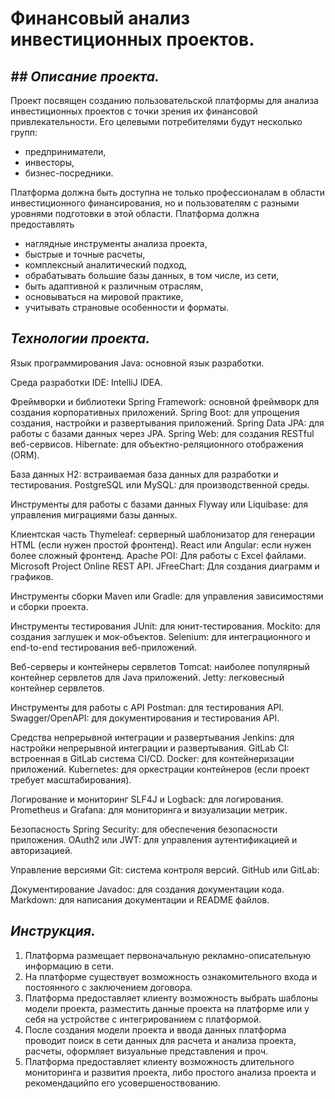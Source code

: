 # Финансовый анализ инвестиционных проектов.

## **_##  Описание проекта._**

Проект посвящен созданию пользовательской платформы
для анализа инвестиционных проектов с точки зрения
их финансовой привлекательности.
Его целевыми потребителями будут несколько групп:
- предприниматели,
- инвесторы,
- бизнес-посредники.

Платформа должна быть доступна не только профессионалам в области
инвестиционного финансирования, но и пользователям с разными уровнями 
подготовки в этой области.
Платформа должна предоставлять 
- наглядные инструменты анализа проекта,
- быстрые и точные расчеты, 
- комплексный аналитический подход,
- обрабатывать большие базы данных, в том числе, из сети,
- быть адаптивной к различным отраслям,
- основываться на мировой практике,
- учитывать страновые особенности и форматы.

## **_Технологии проекта._**

Язык программирования
Java: основной язык разработки.

Среда разработки
IDE: IntelliJ IDEA.

Фреймворки и библиотеки
Spring Framework: основной фреймворк для создания корпоративных приложений.
Spring Boot: для упрощения создания, настройки и развертывания приложений.
Spring Data JPA: для работы с базами данных через JPA.
Spring Web: для создания RESTful веб-сервисов.
Hibernate: для объектно-реляционного отображения (ORM).

База данных
H2: встраиваемая база данных для разработки и тестирования.
PostgreSQL или MySQL: для производственной среды.

Инструменты для работы с базами данных
Flyway или Liquibase: для управления миграциями базы данных.

Клиентская часть
Thymeleaf: серверный шаблонизатор для генерации HTML (если нужен простой фронтенд).
React или Angular: если нужен более сложный фронтенд.
Apache POI: Для работы с Excel файлами.
Microsoft Project Online REST API.
JFreeChart: Для создания диаграмм и графиков.

Инструменты сборки
Maven или Gradle: для управления зависимостями и сборки проекта.

Инструменты тестирования
JUnit: для юнит-тестирования.
Mockito: для создания заглушек и мок-объектов.
Selenium: для интеграционного и end-to-end тестирования веб-приложений.

Веб-серверы и контейнеры сервлетов
Tomcat: наиболее популярный контейнер сервлетов для Java приложений.
Jetty: легковесный контейнер сервлетов.

Инструменты для работы с API
Postman: для тестирования API.
Swagger/OpenAPI: для документирования и тестирования API.

Средства непрерывной интеграции и развертывания
Jenkins: для настройки непрерывной интеграции и развертывания.
GitLab CI: встроенная в GitLab система CI/CD.
Docker: для контейнеризации приложений.
Kubernetes: для оркестрации контейнеров (если проект требует масштабирования).

Логирование и мониторинг
SLF4J и Logback: для логирования.
Prometheus и Grafana: для мониторинга и визуализации метрик.

Безопасность
Spring Security: для обеспечения безопасности приложения.
OAuth2 или JWT: для управления аутентификацией и авторизацией.

Управление версиями
Git: система контроля версий.
GitHub или GitLab: 

Документирование
Javadoc: для создания документации кода.
Markdown: для написания документации и README файлов.

## **_Инструкция._**

1. Платформа размещает первоначальную рекламно-описательную информацию в сети.
2. На платформе существует возможность ознакомительного входа и 
постоянного с заключением договора.
3. Платформа предоставляет клиенту возможность выбрать шаблоны модели проекта,
разместить данные проекта на платформе или у себя на устройстве
с интегрированием с платформой.
4. После создания модели проекта и ввода данных платформа 
проводит поиск в сети данных для расчета и анализа проекта,
расчеты, оформляет визуальные представления и проч.
5. Платформа предоставляет клиенту возможность 
длительного мониторинга и развития проекта, либо простого анализа проекта
и рекомендацийпо его усовершеноствованию.
















